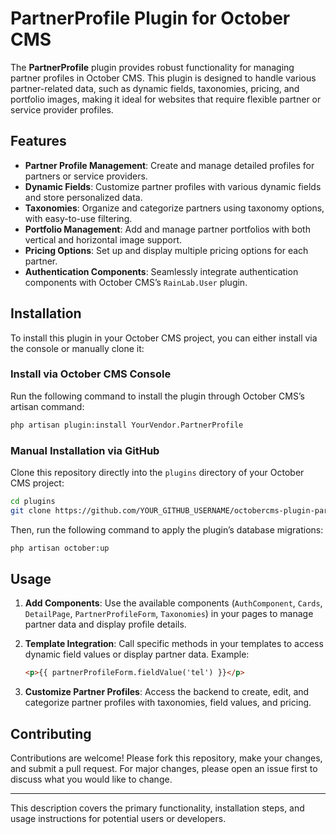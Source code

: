 # PartnerProfile Plugin for October CMS

The **PartnerProfile** plugin provides robust functionality for managing partner profiles in October CMS. This plugin is designed to handle various partner-related data, such as dynamic fields, taxonomies, pricing, and portfolio images, making it ideal for websites that require flexible partner or service provider profiles.

## Features

- **Partner Profile Management**: Create and manage detailed profiles for partners or service providers.
- **Dynamic Fields**: Customize partner profiles with various dynamic fields and store personalized data.
- **Taxonomies**: Organize and categorize partners using taxonomy options, with easy-to-use filtering.
- **Portfolio Management**: Add and manage partner portfolios with both vertical and horizontal image support.
- **Pricing Options**: Set up and display multiple pricing options for each partner.
- **Authentication Components**: Seamlessly integrate authentication components with October CMS’s `RainLab.User` plugin.

## Installation

To install this plugin in your October CMS project, you can either install via the console or manually clone it:

### Install via October CMS Console
Run the following command to install the plugin through October CMS’s artisan command:

```bash
php artisan plugin:install YourVendor.PartnerProfile
```

### Manual Installation via GitHub
Clone this repository directly into the `plugins` directory of your October CMS project:

```bash
cd plugins
git clone https://github.com/YOUR_GITHUB_USERNAME/octobercms-plugin-partnerprofile.git yourvendor/partnerprofile
```

Then, run the following command to apply the plugin’s database migrations:

```bash
php artisan october:up
```

## Usage

1. **Add Components**: Use the available components (`AuthComponent`, `Cards`, `DetailPage`, `PartnerProfileForm`, `Taxonomies`) in your pages to manage partner data and display profile details.
2. **Template Integration**: Call specific methods in your templates to access dynamic field values or display partner data. Example:

    ```html
    <p>{{ partnerProfileForm.fieldValue('tel') }}</p>
    ```

3. **Customize Partner Profiles**: Access the backend to create, edit, and categorize partner profiles with taxonomies, field values, and pricing.

## Contributing

Contributions are welcome! Please fork this repository, make your changes, and submit a pull request. For major changes, please open an issue first to discuss what you would like to change.

---

This description covers the primary functionality, installation steps, and usage instructions for potential users or developers.
